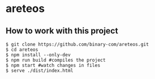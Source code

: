 # areteos

## How to work with this project

    $ git clone https://github.com/binary-com/areteos.git
    $ cd areteos
    $ npm install --only-dev
    $ npm run build #compiles the project
    $ npm start #watch changes in files
    $ serve ./dist/index.html